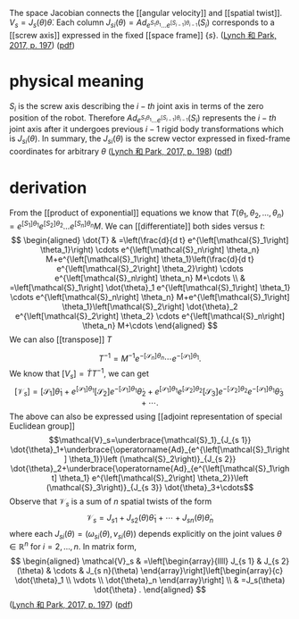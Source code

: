 The space Jacobian connects the [[angular velocity]] and [[spatial twist]]. $V_{s}=J_{s}(\theta)\dot{\theta}$. 
Each column $J_{si}(\theta)=Ad_{e^{S_{1}\theta_{1}}\ldots e^{[S_{i-1}]\theta_{i-1}}}(S_{i})$ corresponds to a [[screw axis]] expressed in the fixed [[space frame]] $\{s\}$. 
([Lynch 和 Park, 2017, p. 197](zotero://select/library/items/CK6BYIEW)) ([pdf](zotero://open-pdf/library/items/97TQKNC2?page=197&annotation=3JQRZ6KB))

# physical meaning 
$S_{i}$ is the screw axis describing the $i-th$ joint axis in terms of the zero position of the robot. Therefore  $Ad_{e^{S_{1}\theta_{1}}\ldots e^{[S_{i-1}]\theta_{i-1}}}(S_{i})$ represents the $i-th$ joint axis after it undergoes previous $i-1$ rigid body transformations which is $J_{si}(\theta)$. In summary, the $J_{si}(\theta)$ is the screw vector expressed in fixed-frame coordinates for arbitrary $\theta$ 
([Lynch 和 Park, 2017, p. 198](zotero://select/library/items/CK6BYIEW)) ([pdf](zotero://open-pdf/library/items/97TQKNC2?page=198&annotation=BM2FUN4J))

# derivation 
From the [[product of exponential]] equations we know that $T (\theta_{1},\theta_{2},\ldots,\theta_{n})=e^{[S_{1}]\theta_{1}}e^{[S_{2}]\theta_{2}}\ldots e^{[S_{n}]\theta_{n}}M$. 
We can [[differentiate]] both sides versus $t$:
$$
\begin{aligned}
\dot{T} & =\left(\frac{d}{d t} e^{\left[\mathcal{S}_1\right] \theta_1}\right) \cdots e^{\left[\mathcal{S}_n\right] \theta_n} M+e^{\left[\mathcal{S}_1\right] \theta_1}\left(\frac{d}{d t} e^{\left[\mathcal{S}_2\right] \theta_2}\right) \cdots e^{\left[\mathcal{S}_n\right] \theta_n} M+\cdots \\
& =\left[\mathcal{S}_1\right] \dot{\theta}_1 e^{\left[\mathcal{S}_1\right] \theta_1} \cdots e^{\left[\mathcal{S}_n\right] \theta_n} M+e^{\left[\mathcal{S}_1\right] \theta_1}\left[\mathcal{S}_2\right] \dot{\theta}_2 e^{\left[\mathcal{S}_2\right] \theta_2} \cdots e^{\left[\mathcal{S}_n\right] \theta_n} M+\cdots
\end{aligned}
$$
We can also [[transpose]] $T$

$$
T^{-1}=M^{-1} e^{-\left[\mathcal{S}_n\right] \theta_n} \cdots e^{-\left[\mathcal{S}_1\right] \theta_1} .
$$
We know that $[V_{s}]=\dot{T}T^{-1}$, we can get
$$
\left[\mathcal{V}_s\right]=\left[\mathcal{S}_1\right] \dot{\theta}_1+e^{\left[\mathcal{S}_1\right] \theta_1}\left[\mathcal{S}_2\right] e^{-\left[\mathcal{S}_1\right] \theta_1} \dot{\theta}_2+e^{\left[\mathcal{S}_1\right] \theta_1} e^{\left[\mathcal{S}_2\right] \theta_2}\left[\mathcal{S}_3\right] e^{-\left[\mathcal{S}_2\right] \theta_2} e^{-\left[\mathcal{S}_1\right] \theta_1} \dot{\theta}_3+\cdots .
$$
The above can also be expressed using [[adjoint representation of special Euclidean group]] 
$$\mathcal{V}_s=\underbrace{\mathcal{S}_1}_{J_{s 1}} \dot{\theta}_1+\underbrace{\operatorname{Ad}_{e^{\left[\mathcal{S}_1\right] \theta_1}}\left (\mathcal{S}_2\right)}_{J_{s 2}} \dot{\theta}_2+\underbrace{\operatorname{Ad}_{e^{\left[\mathcal{S}_1\right] \theta_1} e^{\left[\mathcal{S}_2\right] \theta_2}}\left (\mathcal{S}_3\right)}_{J_{s 3}} \dot{\theta}_3+\cdots$$
Observe that $\mathcal{V}_s$ is a sum of $n$ spatial twists of the form
$$
\mathcal{V}_s=J_{s 1}+J_{s 2}(\theta) \dot{\theta}_1+\cdots+J_{s n}(\theta) \dot{\theta}_n
$$
where each $J_{s i}(\theta)=\left(\omega_{s i}(\theta), v_{s i}(\theta)\right)$ depends explicitly on the joint values $\theta \in \mathbb{R}^n$ for $i=2, \ldots, n$. In matrix form,
$$
\begin{aligned}
\mathcal{V}_s & =\left[\begin{array}{llll}
J_{s 1} & J_{s 2}(\theta) & \cdots & J_{s n}(\theta)
\end{array}\right]\left[\begin{array}{c}
\dot{\theta}_1 \\
\vdots \\
\dot{\theta}_n
\end{array}\right] \\
& =J_s(\theta) \dot{\theta} .
\end{aligned}
$$
([Lynch 和 Park, 2017, p. 197](zotero://select/library/items/CK6BYIEW)) ([pdf](zotero://open-pdf/library/items/97TQKNC2?page=197&annotation=UP5NWK4C))